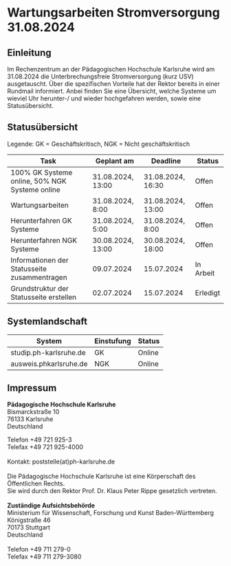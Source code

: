 # Wartungsarbeiten Stromversorgung 31.08.2024 

## Einleitung

Im Rechenzentrum an der Pädagogischen Hochschule Karlsruhe wird am 31.08.2024 die Unterbrechungsfreie Stromversorgung (kurz USV) ausgetauscht. Über die spezifischen Vorteile hat der Rektor bereits in einer Rundmail informiert. Anbei finden Sie eine Übersicht, welche Systeme um wieviel Uhr herunter-/ und wieder hochgefahren werden, sowie eine Statusübersicht.

## Statusübersicht

Legende: GK = Geschäftskritisch, NGK = Nicht geschäftskritisch

| Task                                           | Geplant am        | Deadline          | Status    |
| ---------------------------------------------- | ----------------- | ----------------- | --------- |
| 100% GK Systeme online, 50% NGK Systeme online | 31.08.2024, 13:00 | 31.08.2024, 16:30 | Offen     |
| Wartungsarbeiten                               | 31.08.2024, 8:00  | 31.08.2024, 13:00 | Offen     |
| Herunterfahren GK Systeme                      | 31.08.2024, 5:00  | 31.08.2024, 8:00  | Offen     |
| Herunterfahren NGK Systeme                     | 30.08.2024, 13:00 | 30.08.2024, 18:00 | Offen     |
| Informationen der Statusseite zusammentragen   | 09.07.2024        | 15.07.2024        | In Arbeit |
| Grundstruktur der Statusseite erstellen        | 02.07.2024        | 15.07.2024        | Erledigt  |

## Systemlandschaft

| System                 | Einstufung | Status |
| ---------------------- | ---------- | ------ |
| studip.ph-karlsruhe.de | GK         | Online |
| ausweis.phkarlsruhe.de | NGK        | Online |

## Impressum

**Pädagogische Hochschule Karlsruhe**  \
Bismarckstraße 10  \
76133 Karlsruhe  \
Deutschland

Telefon +49 721 925-3  \
Telefax +49 721 925-4000\
\
Kontakt: poststelle(at)ph-karlsruhe.de  \
\
Die Pädagogische Hochschule Karlsruhe ist eine Körperschaft des Öffentlichen Rechts.
\
Sie wird durch den Rektor Prof. Dr. Klaus Peter Rippe gesetzlich vertreten. \
\
**Zuständige Aufsichtsbehörde**
\
Ministerium für Wissenschaft, Forschung und Kunst Baden-Württemberg\
Königstraße 46\
70173 Stuttgart\
Deutschland\
\
Telefon +49 711 279-0 \
Telefax +49 711 279-3080